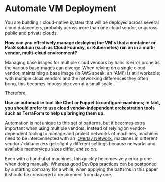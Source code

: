 [//]: # (This is Cees' "Automate" pattern, which probably needs work)

# Automate VM Deployment

You are building a cloud-native system that will be deployed across several cloud datacenters, probably across more than one cloud vendor, or across public and private clouds.

**How can you effectively manage deploying the VM's that a container or PaaS solution (such as Cloud Foundry, or Kubernetes) run on in a multi-vendor, multi-cloud environment?**

Managing base images for multiple cloud vendors by hand is error prone as the various base images can diverge. When relying on a single cloud vendor, maintaining a base image (in AWS speak, an “AMI”) is still workable; with multiple cloud vendors and the networking differences they often bring, this becomes impossible even at a small scale.

Therefore,

**Use an automation tool like Chef or Puppet to configure machines; in fact, you should prefer to use cloud vendor-independent orchestration tools such as TerraForm to help up bringing them up.**

Automation is not unique to this set of patterns, but it becomes extra important when using multiple vendors. Instead of relying on vendor-dependent tooling to manage and protect networks of machines, machines need to be interconnected with an  [Overlay Network](Overlay-Network.md), machines in different vendors’ datacenters get slightly different settings because networks and available memory/cpu sizes differ, and so on.

Even with a handful of machines, this quickly becomes very error prone when doing manually. Whereas good DevOps practices can be postponed by a starting company for a while, when applying the patterns in this paper it should be considered a requirement from day one.
